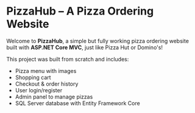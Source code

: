# PizzaHub – A Pizza Ordering Website

Welcome to **PizzaHub**, a simple but fully working pizza ordering website built with **ASP.NET Core MVC**, just like Pizza Hut or Domino's!

This project was built from scratch and includes:
-  Pizza menu with images
- Shopping cart
- Checkout & order history
- User login/register
- Admin panel to manage pizzas
- SQL Server database with Entity Framework Core
